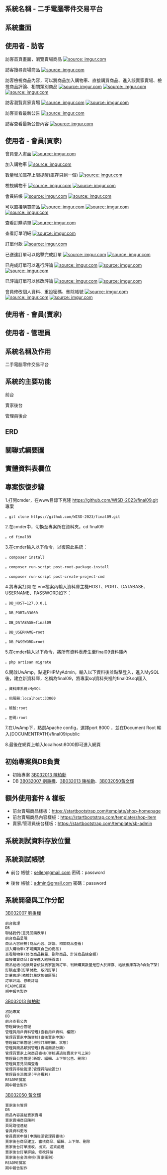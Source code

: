 ## 系統名稱 - 二手電腦零件交易平台
## 系統畫面
## 使用者 - 訪客
訪客首頁畫面，瀏覽賣場商品
<a href="https://imgur.com/xOtiUFg"><img src="https://i.imgur.com/xOtiUFg.png" title="source: imgur.com" /></a>

訪客搜尋賣場商品
<a href="https://imgur.com/p93mRbs"><img src="https://i.imgur.com/p93mRbs.png" title="source: imgur.com" /></a>

訪客檢視商品內容，可以將商品加入購物車、直接購買商品、進入該賣家賣場、檢視商品評論、相關類別商品
<a href="https://imgur.com/t8BwCDF"><img src="https://i.imgur.com/t8BwCDF.png" title="source: imgur.com" /></a>
<a href="https://imgur.com/9Gu0bEa"><img src="https://i.imgur.com/9Gu0bEa.png" title="source: imgur.com" /></a>
<a href="https://imgur.com/qvc3ptz"><img src="https://i.imgur.com/qvc3ptz.png" title="source: imgur.com" /></a>

訪客瀏覽賣家賣場
<a href="https://imgur.com/TIkJQuq"><img src="https://i.imgur.com/TIkJQuq.png" title="source: imgur.com" /></a>
<a href="https://imgur.com/0NN6XEb"><img src="https://i.imgur.com/0NN6XEb.png" title="source: imgur.com" /></a>

訪客查看最新公告
<a href="https://imgur.com/qeAcmbW"><img src="https://i.imgur.com/qeAcmbW.png" title="source: imgur.com" /></a>

訪客查看最新公告內容
<a href="https://imgur.com/jToYSRE"><img src="https://i.imgur.com/jToYSRE.png" title="source: imgur.com" /></a>

## 使用者 - 會員(買家)
會員登入畫面
<a href="https://imgur.com/LI9OZSb"><img src="https://i.imgur.com/LI9OZSb.png" title="source: imgur.com" /></a>

加入購物車
<a href="https://imgur.com/pgaDR6sd"><img src="https://i.imgur.com/pgaDR6s.png" title="source: imgur.com" /></a>

數量增加庫存上限提醒(庫存只剩一個)
<a href="https://imgur.com/d0Fyb5I"><img src="https://i.imgur.com/d0Fyb5I.png" title="source: imgur.com" /></a>

檢視購物車
<a href="https://imgur.com/bi83ONE"><img src="https://i.imgur.com/bi83ONE.png" title="source: imgur.com" /></a>
<a href="https://imgur.com/f7XYkKU"><img src="https://i.imgur.com/f7XYkKU.png" title="source: imgur.com" /></a>

會員結帳
<a href="https://imgur.com/12AuQqg"><img src="https://i.imgur.com/12AuQqg.png" title="source: imgur.com" /></a>
<a href="https://imgur.com/eoijHIb"><img src="https://i.imgur.com/eoijHIb.png" title="source: imgur.com" /></a>

可以直接購買商品
<a href="https://imgur.com/DPfR0zo"><img src="https://i.imgur.com/DPfR0zo.png" title="source: imgur.com" /></a>
<a href="https://imgur.com/12AuQqg"><img src="https://i.imgur.com/12AuQqg.png" title="source: imgur.com" /></a>
<a href="https://imgur.com/eoijHIb"><img src="https://i.imgur.com/eoijHIb.png" title="source: imgur.com" /></a>

查看訂購清單
<a href="https://imgur.com/tvleE6Q"><img src="https://i.imgur.com/tvleE6Q.png" title="source: imgur.com" /></a>

查看訂單明細
<a href="https://imgur.com/f2sdXZL"><img src="https://i.imgur.com/f2sdXZL.png" title="source: imgur.com" /></a>

訂單付款
<a href="https://imgur.com/kbii2f4"><img src="https://i.imgur.com/kbii2f4.png" title="source: imgur.com" /></a>

已送達訂單可以點擊完成訂單
<a href="https://imgur.com/KRzn0LN"><img src="https://i.imgur.com/KRzn0LN.png" title="source: imgur.com" /></a>
<a href="https://imgur.com/JgxjIcp"><img src="https://i.imgur.com/JgxjIcp.png" title="source: imgur.com" /></a>

已完成訂單可以進行評論
<a href="https://imgur.com/MwbO2ji"><img src="https://i.imgur.com/MwbO2ji.png" title="source: imgur.com" /></a>
<a href="https://imgur.com/qjUPtZJ"><img src="https://i.imgur.com/qjUPtZJ.png" title="source: imgur.com" /></a>
<a href="https://imgur.com/Bzcff6u"><img src="https://i.imgur.com/Bzcff6u.png" title="source: imgur.com" /></a>

已評論訂單可以修改評論
<a href="https://imgur.com/9pEYUFg"><img src="https://i.imgur.com/9pEYUFg.png" title="source: imgur.com" /></a>
<a href="https://imgur.com/il7igS8"><img src="https://i.imgur.com/il7igS8.png" title="source: imgur.com" /></a>

會員修改個人資料、重設密碼、刪除帳號
<a href="https://imgur.com/gDy527X"><img src="https://i.imgur.com/gDy527X.png" title="source: imgur.com" /></a>
<a href="https://imgur.com/07pXQIF"><img src="https://i.imgur.com/07pXQIF.png" title="source: imgur.com" /></a>
<a href="https://imgur.com/biH436n"><img src="https://i.imgur.com/biH436n.png" title="source: imgur.com" /></a>

## 使用者 - 會員(賣家)

## 使用者 - 管理員

## 系統名稱及作用
二手電腦零件交易平台


## 系統的主要功能
前台

賣家後台

管理員後台

## ERD

## 關聯式綱要圖

## 實體資料表欄位

## 專案恢復步驟
1.打開cmder，在www目錄下克隆 https://github.com/WISD-2023/final09.git 專案

    。git clone https://github.com/WISD-2023/final09.git

2.在cmder中，切換至專案所在資料夾，cd final09

    。cd final09

3.在cmder輸入以下命令，以復原此系統：

    。composer install
    
    。composer run‐script post‐root‐package‐install
    
    。composer run‐script post‐create‐project‐cmd

4.將專案打開 在.env檔案內輸入資料庫主機HOST、PORT、DATABASE、USERNAME、PASSWORD如下：

    。DB_HOST=127.0.0.1

    。DB_PORT=33060

    。DB_DATABASE=final09

    。DB_USERNAME=root

    。DB_PASSWORD=root

5.在cmder輸入以下命令，將所有資料表產生至final09資料庫內

    。php artisan migrate

6.開啟UwAmp，點選PHPMyAdmin，輸入以下資料後並點擊登入，進入MySQL後，建立新資料庫，名稱為final09，將專案sql資料夾裡的final09.sql匯入

    。資料庫系統:MySQL

    。伺服器:localhost:33060

    。帳號:root

    。密碼:root

7.在UwAmp下，點選Apache config，選擇port 8000 ，並在Document Root 輸入{DOCUMENTPATH}/final09/public

8.最後在網頁上輸入localhost:8000即可進入網頁
## 初始專案與DB負責
- 初始專案 [3B032013 陳柏勳](https://github.com/3B032013)
- DB [3B032007 劉秉樺](https://github.com/3B032007)、[3B032013 陳柏勳](https://github.com/3B032013)、[3B032050黃文輝](https://github.com/3B032050)

## 額外使用套件 & 樣板
- 前台賣場商品樣板：https://startbootstrap.com/template/shop-homepage
- 前台賣場商品內容樣板：https://startbootstrap.com/template/shop-item
- 賣家/管理員後台樣板：https://startbootstrap.com/template/sb-admin

## 系統測試資料存放位置

## 系統測試帳號
★ 前台
     帳號：seller@gmail.com
     密碼：password

★ 後台
     帳號：admin@gmail.com
     密碼：password

## 系統開發與工作分配
[3B032007 劉秉樺](https://github.com/3B032007)

    前台管理
    DB
    聯絡我們(意見回饋表單)
    前台商品呈現
    商品內容檢視(商品內容、評論、相關商品查看)
    加入購物車(不可購買自己的商品)
    查看購物車(修改商品數量、刪除商品、計算商品總金額)
    直接購買商品(直接進入結帳頁面)
    商品結帳(結帳時會依據賣家區隔訂單、判斷購買數量是否大於庫存、結帳後庫存為0自動下架)
    訂購處理(訂單付款、取消訂單)
    訂單管理(依據訂單狀態做區隔)
    訂單評論、修改評論
    README撰寫
    期中報告製作

[3B032013 陳柏勳](https://github.com/3B032013)

    初始專案
    DB
    前台查看公告
    管理員後台管理
    管理員用戶資料管理(查看用戶資料、權限)
    管理員賣家申請審核(審核賣家申請)
    管理員訂單管理(檢視訂單明細、狀態)
    管理員商品類別管理(賣場商品分類)
    管理員賣家上架商品審核(審核通過後賣家才可上架)
    管理員公告管理(新增、編輯、上下架公告、刪除)
    管理員意見回饋查看
    管理員等級管理(管理員階級區分)
    管理員金流管理(平台獲利)
    README撰寫
    期中報告製作

[3B032050 黃文輝](https://github.com/3B032050)

    賣家後台管理
    DB
    商品內容連結賣家賣場
    賣家賣場商品陳列
    頁尾路徑連結
    會員資料更改
    會員賣家申請(申請後須管理員審核)
    賣家後台商品建立、審核商品、編輯、上下架、刪除
    賣家後台訂單接收、出貨、送貨處理
    賣家後台訂單評論、修改評論
    賣家後台金流檢視(賣家獲利)
    README撰寫
    期中報告製作
